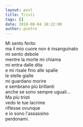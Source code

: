 ```yaml
---
layout: post
title: Tristi
tags: []
date: 2010-08-04 18:22:00
author: pietro
---
```

Mi sento ferito<br/>ma il mio cuore non è insanguinato<br/>mi sento debole<br/>mentre la morte mi chiama<br/>mi entra dalle dita<br/>e mi risale fino alle spalle<br/>le stelle gialle<br/>mi guardano morire<br/>e sembrano più brillanti<br/>anche se sono sempre uguali...<br/>Ma più tristi<br/>vedo le tue lacrime<br/>riflesse ovunque<br/>e io sono l'assassino<br/>perdonami.
